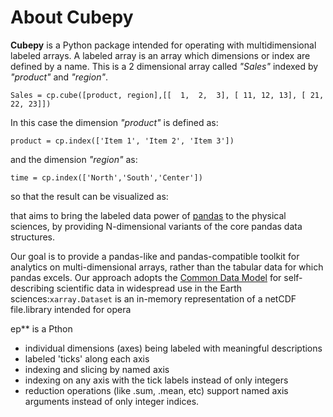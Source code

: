 # About Cubepy

**Cubepy** is a Python package intended for operating with multidimensional labeled arrays. A labeled array is an array which dimensions or index are defined by a name.
This is a 2 dimensional array called *"Sales"* indexed by *"product"* and *"region"*.

`Sales = cp.cube([product, region],[[  1,  2,  3], [ 11, 12, 13], [ 21, 22, 23]])`

In this case the dimension *"product"* is defined as:

    product = cp.index(['Item 1', 'Item 2', 'Item 3'])
and the dimension *"region"* as:

    time = cp.index(['North','South','Center'])

so that the result can be visualized as:


that aims to bring the labeled data power of  [pandas](http://pandas.pydata.org/)  to the physical sciences, by providing N-dimensional variants of the core pandas data structures.

Our goal is to provide a pandas-like and pandas-compatible toolkit for analytics on multi-dimensional arrays, rather than the tabular data for which pandas excels. Our approach adopts the  [Common Data Model](http://www.unidata.ucar.edu/software/thredds/current/netcdf-java/CDM)  for self- describing scientific data in widespread use in the Earth sciences:`xarray.Dataset`  is an in-memory representation of a netCDF file.library intended for opera

ep** is a Pthon 
-   individual dimensions (axes) being labeled with meaningful descriptions
-   labeled 'ticks' along each axis
-   indexing and slicing by named axis
-   indexing on any axis with the tick labels instead of only integers
-   reduction operations (like .sum, .mean, etc) support named axis arguments instead of only integer indices.
<!--stackedit_data:
eyJoaXN0b3J5IjpbNjcwNzY1Mjg2LC0xNDA4NjgzOTYxLDI4MT
c2NTQ0NiwtNzY1MDY3NTQ1LDkyNTgwOTU4NywxODg4ODM2NDEy
LC0xNjg4NjUxNjgwLC02NTgwNTMwMDAsMTM5MjkzMzg4NCwxNj
E5NTg5NzUsMTU0NDAwNjQxLC0xMjY3NzA1OTY3LC0yNDM4MjAz
MjgsMTQyMjE3NDQwNiwtMTMwMzQwNDUxOCw0NjYyMjQyNjAsOT
AxNTM4MDk2LDI2ODIxNDYzNl19
-->